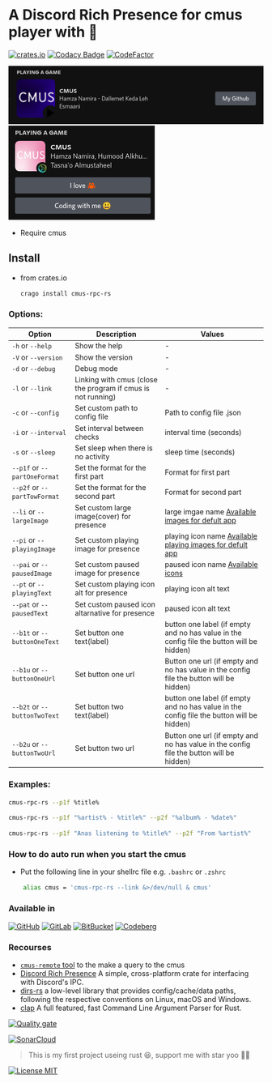 # A Discord Rich Presence for cmus player with 🦀

[![crates.io](https://img.shields.io/crates/v/cmus-rpc-rs?style=for-the-badge)](https://crates.io/crates/cmus-rpc-rs)
[![Codacy Badge](https://api.codacy.com/project/badge/Grade/3e0d24aa2c1441e484622b8540193cdf)](https://app.codacy.com/gh/anas-elgarhy/cmus-rpc-rs?utm_source=github.com&utm_medium=referral&utm_content=Anas-Elgarhy/cmus-rpc&utm_campaign=Badge_Grade_Settings)
[![CodeFactor](https://www.codefactor.io/repository/github/anas-elgarhy/cmus-rpc-rs/badge)](https://www.codefactor.io/repository/github/anas-elgarhy/cmus-rpc)

<img alt="image 1" src="./Screenshots/1_0.1.0.png">
<img alt="image 2" src="./Screenshots/2_0.1.0.png">

- Require cmus

## Install

- from crates.io
    ```bash
    crago install cmus-rpc-rs 
    ```
<!--

### Linux

- From aur: `yay -S cmus-rpc-rs-rs`
- Manual:
  - Make sure you installed `wget`
  - Run this command
    ```bash
     curl -s https://raw.githubusercontent.com/anas-elgarhy/cmus-rpc-rs/master/scripts/install.sh | sudo bash
    ```

## Uninstall

### Linux

- Manual:
  - Run this command
    ````bash
      curl -s https://raw.githubusercontent.com/anas-elgarhy/cmus-rpc-rs/master/scripts/uninstall.sh | sudo bash
    ``` -->


### Options:

| Option                       | Description                                                  | Values                                                                                    |
| ---------------------------- | ------------------------------------------------------------ | ----------------------------------------------------------------------------------------- |
| `-h` or `--help`             | Show the help                                                | -                                                                                         |
| `-V` or `--version`          | Show the version                                             | -                                                                                         |
| `-d` or `--debug`            | Debug mode                                                   | -                                                                                         |
| `-l` or `--link`             | Linking with cmus (close the program if cmus is not running) | -                                                                                         |
| `-c` or `--config`           | Set custom path to config file                               | Path to config file .json                                                                 |
| `-i` or `--interval`         | Set interval between checks                                  | interval time (seconds)                                                                   |
| `-s` or `--sleep`            | Set sleep when there is no activity                          | sleep time (seconds)                                                                      |
| `--p1f` or `--partOneFormat` | Set the format for the first part                            | Format for first part                                                                     |
| `--p2f` or `--partTowFormat` | Set the format for the second part                           | Format for second part                                                                    |
| `--li` or `--largeImage`     | Set custom large image(cover) for presence                   | large imgae name [Available images for defult app](./assets/cover/)                       |
| `--pi` or `--playingImage`   | Set custom playing image for presence                        | playing icon name [Available playing images for defult app](./assets/play_icons/)         |
| `--pai` or `--pausedImage`   | Set custom paused image for presence                         | paused icon name [Available icons](./assets/pause_icons/)                                 |
| `--pt` or `--playingText`    | Set custom playing icon alt for presence                     | playing icon alt text                                                                     |
| `--pat` or `--pausedText`    | Set custom paused icon altarnative for presence              | paused icon alt text                                                                      |
| `--b1t` or `--buttonOneText` | Set button one text(label)                                   | button one label (if empty and no has value in the config file the button will be hidden) |
| `--b1u` or `--buttonOneUrl`  | Set button one url                                           | Button one url (if empty and no has value in the config file the button will be hidden)   |
| `--b2t` or `--buttonTwoText` | Set button two text(label)                                   | button one label (if empty and no has value in the config file the button will be hidden) |
| `--b2u` or `--buttonTwoUrl`  | Set button two url                                           | Button one url (if empty and no has value in the config file the button will be hidden)   |

### Examples:

```bash
cmus-rpc-rs --p1f %title%
```

```bash
cmus-rpc-rs --p1f "%artist% - %title%" --p2f "%album% - %date%"
```

```bash
cmus-rpc-rs --p1f "Anas listening to %title%" --p2f "From %artist%"
```

### How to do auto run when you start the cmus

- Put the following line in your shellrc file e.g. `.bashrc` or `.zshrc`

```bash
    alias cmus = 'cmus-rpc-rs --link &>/dev/null & cmus'
```

### Available in

[![GitHub](https://img.shields.io/badge/GitHub-Main%20repo-brightgreen?style=for-the-badge&logo=GitHub)](https://github.com/anas-elgarhy/cmus-rpc-rs)
[![GitLab](https://img.shields.io/badge/GitLab-Mirror%20repo-brightgreen?style=for-the-badge&logo=GitLab)](https://gitlab.com/anas-elgarhy/cmus-rpc-rs)
[![BitBucket](https://img.shields.io/badge/BitBucket-Mirror%20repo-brightgreen?style=for-the-badge&logo=BitBucket)](https://bitbucket.org/anas_elgarhy/cmus-rpc-rs)
[![Codeberg](https://img.shields.io/badge/Codeberg-Mirror%20repo-brightgreen?style=for-the-badge&logo=Codeberg)](https://codeberg.org/anas-elgarhy/cmus-rpc-rs)

### Recourses

- [`cmus-remote` tool](https://github.com/cmus/cmus) to the make a query to the cmus
- [Discord Rich Presence](https://github.com/nickofolas/discord-rich-presence) A simple, cross-platform crate for interfacing with Discord's IPC.
- [dirs-rs](https://github.com/dirs-dev/dirs-rs) a low-level library that provides config/cache/data paths, following the respective conventions on Linux, macOS and Windows.
- [clap](https://github.com/clap-rs/clap) A full featured, fast Command Line Argument Parser for Rust.

[![Quality gate](https://sonarcloud.io/api/project_badges/quality_gate?project=anas-elgarhy_cmus-rpc-rs)](https://sonarcloud.io/summary/new_code?id=Anas-Elgarhy_cmus-rpc)

[![SonarCloud](https://sonarcloud.io/images/project_badges/sonarcloud-black.svg)](https://sonarcloud.io/summary/new_code?id=anas-elgarhy_cmus-rpc-rs)

> This is my first project useing rust 😆, support me with star yoo 💙🦀

[![License MIT](https://img.shields.io/badge/license-MIT-green.svg)](https://spdx.org/licenses/MIT.html)
